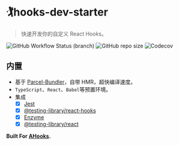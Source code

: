 # 🏌️hooks-dev-starter

> 快速开发你的自定义 React Hooks。

![GitHub Workflow Status (branch)](https://img.shields.io/github/workflow/status/PenumbraPro/hooks-dev-starter/Hooks%20Starter%20CI/master)
![GitHub repo size](https://img.shields.io/github/repo-size/PenumbraPro/hooks-dev-starter)
![Codecov](https://img.shields.io/codecov/c/github/PenumbraPro/hooks-dev-starter)

## 内置

- 基于 [Parcel-Bundler](https://parceljs.org/)，自带 HMR，超快编译速度。
- `TypeScript`、`React`、`Babel`等预置环境。
- 集成
  - [x] [Jest](https://jestjs.io/docs/zh-Hans/getting-started)
  - [x] [@testing-library/react-hooks](https://github.com/testing-library/react-hooks-testing-library)
  - [x] [Enzyme](https://github.com/enzymejs/enzyme)
  - [x]  [@testing-library/react](https://github.com/testing-library/react-testing-library)

**Built For [AHooks](https://github.com/alibaba/hooks).**
